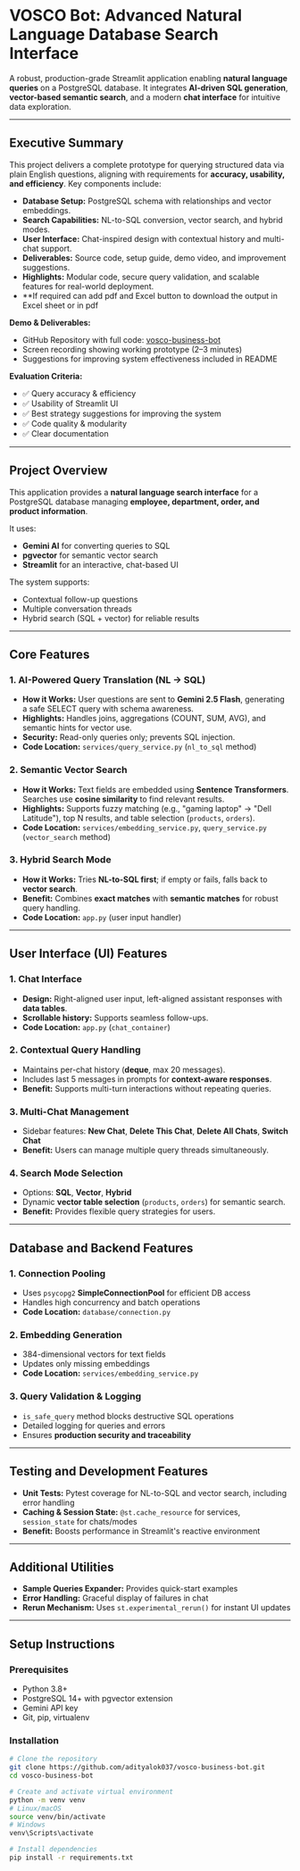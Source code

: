 # VOSCO Bot: Advanced Natural Language Database Search Interface

A robust, production-grade Streamlit application enabling **natural language queries** on a PostgreSQL database. It integrates **AI-driven SQL generation**, **vector-based semantic search**, and a modern **chat interface** for intuitive data exploration.

---

## Executive Summary

This project delivers a complete prototype for querying structured data via plain English questions, aligning with requirements for **accuracy, usability, and efficiency**. Key components include:

- **Database Setup:** PostgreSQL schema with relationships and vector embeddings.
- **Search Capabilities:** NL-to-SQL conversion, vector search, and hybrid modes.
- **User Interface:** Chat-inspired design with contextual history and multi-chat support.
- **Deliverables:** Source code, setup guide, demo video, and improvement suggestions.
- **Highlights:** Modular code, secure query validation, and scalable features for real-world deployment.
- **If required can add pdf and Excel button to download the output in Excel sheet or in pdf 

**Demo & Deliverables:**
- GitHub Repository with full code: [vosco-business-bot](https://github.com/adityalok037/vosco-business-bot)  
- Screen recording showing working prototype (2–3 minutes)  
- Suggestions for improving system effectiveness included in README  

**Evaluation Criteria:**
- ✅ Query accuracy & efficiency  
- ✅ Usability of Streamlit UI  
- ✅ Best strategy suggestions for improving the system  
- ✅ Code quality & modularity  
- ✅ Clear documentation  

---

## Project Overview

This application provides a **natural language search interface** for a PostgreSQL database managing **employee, department, order, and product information**.  

It uses:

- **Gemini AI** for converting queries to SQL  
- **pgvector** for semantic vector search  
- **Streamlit** for an interactive, chat-based UI  

The system supports:

- Contextual follow-up questions  
- Multiple conversation threads  
- Hybrid search (SQL + vector) for reliable results

---

## Core Features

### 1. AI-Powered Query Translation (NL → SQL)
- **How it Works:** User questions are sent to **Gemini 2.5 Flash**, generating a safe SELECT query with schema awareness.  
- **Highlights:** Handles joins, aggregations (COUNT, SUM, AVG), and semantic hints for vector use.  
- **Security:** Read-only queries only; prevents SQL injection.  
- **Code Location:** `services/query_service.py` (`nl_to_sql` method)  

### 2. Semantic Vector Search
- **How it Works:** Text fields are embedded using **Sentence Transformers**. Searches use **cosine similarity** to find relevant results.  
- **Highlights:** Supports fuzzy matching (e.g., "gaming laptop" → "Dell Latitude"), top N results, and table selection (`products`, `orders`).  
- **Code Location:** `services/embedding_service.py`, `query_service.py` (`vector_search` method)  

### 3. Hybrid Search Mode
- **How it Works:** Tries **NL-to-SQL first**; if empty or fails, falls back to **vector search**.  
- **Benefit:** Combines **exact matches** with **semantic matches** for robust query handling.  
- **Code Location:** `app.py` (user input handler)

---

## User Interface (UI) Features

### 1. Chat Interface
- **Design:** Right-aligned user input, left-aligned assistant responses with **data tables**.  
- **Scrollable history:** Supports seamless follow-ups.  
- **Code Location:** `app.py` (`chat_container`)

### 2. Contextual Query Handling
- Maintains per-chat history (**deque**, max 20 messages).  
- Includes last 5 messages in prompts for **context-aware responses**.  
- **Benefit:** Supports multi-turn interactions without repeating queries.  

### 3. Multi-Chat Management
- Sidebar features: **New Chat**, **Delete This Chat**, **Delete All Chats**, **Switch Chat**  
- **Benefit:** Users can manage multiple query threads simultaneously.  

### 4. Search Mode Selection
- Options: **SQL**, **Vector**, **Hybrid**  
- Dynamic **vector table selection** (`products`, `orders`) for semantic search.  
- **Benefit:** Provides flexible query strategies for users.

---

## Database and Backend Features

### 1. Connection Pooling
- Uses `psycopg2` **SimpleConnectionPool** for efficient DB access  
- Handles high concurrency and batch operations  
- **Code Location:** `database/connection.py`  

### 2. Embedding Generation
- 384-dimensional vectors for text fields  
- Updates only missing embeddings  
- **Code Location:** `services/embedding_service.py`  

### 3. Query Validation & Logging
- `is_safe_query` method blocks destructive SQL operations  
- Detailed logging for queries and errors  
- Ensures **production security and traceability**

---

## Testing and Development Features

- **Unit Tests:** Pytest coverage for NL-to-SQL and vector search, including error handling  
- **Caching & Session State:** `@st.cache_resource` for services, `session_state` for chats/modes  
- **Benefit:** Boosts performance in Streamlit's reactive environment  

---

## Additional Utilities

- **Sample Queries Expander:** Provides quick-start examples  
- **Error Handling:** Graceful display of failures in chat  
- **Rerun Mechanism:** Uses `st.experimental_rerun()` for instant UI updates  

---

## Setup Instructions

### Prerequisites
- Python 3.8+  
- PostgreSQL 14+ with pgvector extension  
- Gemini API key  
- Git, pip, virtualenv  

### Installation

```bash
# Clone the repository
git clone https://github.com/adityalok037/vosco-business-bot.git
cd vosco-business-bot

# Create and activate virtual environment
python -m venv venv
# Linux/macOS
source venv/bin/activate
# Windows
venv\Scripts\activate

# Install dependencies
pip install -r requirements.txt
